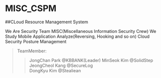 # MISC_CSPM
##CLoud Resource Management System

We Are Security Team MISC(Miscellaneous Information Security Crew)
We Study 
Mobile Application Analyze(Reversing, Hooking and so on) 
Cloud Security Posture Management

>TeamMember:
>>JongChan Park   @KBBANK(Leader)
>>MinSeok Kim     @SolidStep   
>>JeongCheol Kang @SecureLog  
>>DongKyu Kim     @Stealiean   

